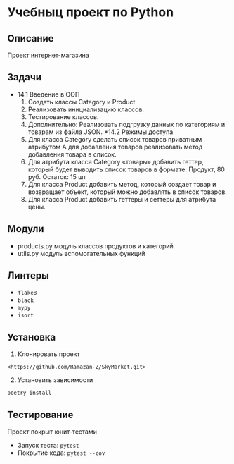 # Учебныц проект по Python
## Описание
Проект интернет-магазина
## Задачи
* 14.1 Введение в ООП
	1. Создать классы Category и Product.
	2. Реализовать инициализацию классов.
	3. Тестирование классов.
	4. Дополнительно: Реализовать подгрузку данных по категориям
	и товарам из файла JSON.
*14.2 Режимы доступа
	1. Для класса Category сделать список товаров приватным атрибутом
		А для добавления товаров реализовать метод добавления товара в список.
	2. Для атрибута класса Category «товары» добавить геттер,
		который будет выводить список товаров в формате: Продукт, 80 руб. Остаток: 15 шт
	3. Для класса Product добавить метод, который создает товар и возвращает объект,
		который можно добавлять в список товаров.
	4. Для класса Product добавить геттеры и сеттеры для атрибута цены.
## Модули
* products.py
	модуль классов продуктов и категорий
* utils.py
	модуль вспомогательных функций
## Линтеры
* `flake8`
* `black`
* `mypy`
* `isort`
## Установка
1. Клонировать проект
```
<https://github.com/Ramazan-Z/SkyMarket.git>
```
2. Установить зависимости
```
poetry install
```
## Тестирование
Проект покрыт юнит-тестами
* Запуск теста: `pytest`
* Покрытие кода: `pytest --cov`
